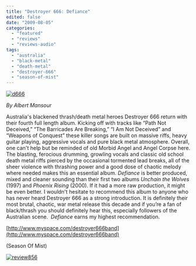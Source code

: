 ```yaml
---
title: "Destroyer 666: Defiance"
edited: false
date: "2009-08-05"
categories:
  - "featured"
  - "reviews"
  - "reviews-audio"
tags:
  - "australia"
  - "black-metal"
  - "death-metal"
  - "destroyer-666"
  - "season-of-mist"
---
```


[![d666](http://www.hellbound.ca/wp-content/uploads/2009/08/d666-300x300.jpg "d666")](http://www.hellbound.ca/wp-content/uploads/2009/08/d666.jpg)

_By Albert Mansour_

Australia's blackened thrash/death metal heroes Destroyer 666 return with their fourth full length album. Kicking off with tracks like “Path Not Deceived,” “The Barricades Are Breaking,” “I Am Not Deceived” and “Weapons of Conquest” these killer songs are built on massive riffs, heavy guitar playing, aggressive vocals and pure black metal atmosphere. Overall, one can't help but be reminded of old Morbid Angel and Angel Corpse here. The blasting, ferocious drumming, growling vocals and classic old school death metal riffs pierced by the occasional tormented lead breaks, all of the sheer violence with thrashing power and a good dose of chaotic melody where needed makes this an essential album. _Defiance_ is better produced, mixed and cleaner sounding than their first two albums _Unchain the Wolves_ (1997) and _Phoenix Rising_ (2000). If it had a more raw production, it might be even better. I wouldn't hesitate to recommend this album to anyone who has never heard Destroyer 666 as a strong introduction. It is definitely their most brutal, chaotic, war metal release this decade and if you’re a fan of black/thrash you should definitely hear this, especially followers of the Australian scene.  _Defiance_ earns my highest recommendation.

[http://www.myspace.com/destroyer666band](http://www.myspace.com/destroyer666band)

(Season Of Mist)

[![review856](http://www.hellbound.ca/wp-content/uploads/2009/06/review856.png "review856")](http://www.hellbound.ca/wp-content/uploads/2009/06/review856.png)
